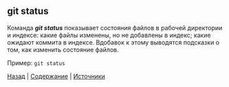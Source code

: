 ## **git status**
Команда ***git status*** показывает состояния файлов в рабочей директории и индексе: какие файлы изменены, но не добавлены в индекс; какие ожидают коммита в индексе. Вдобавок к этому выводятся подсказки о том, как изменить состояние файлов.

Пример: `git status`

[Назад](./cmd_git_rm.md) | [Содержание](./readme.md) | [Источники](./sourse.md)